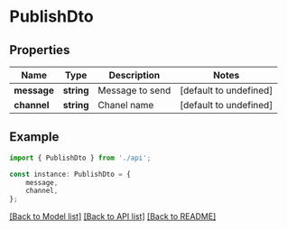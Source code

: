 # PublishDto


## Properties

Name | Type | Description | Notes
------------ | ------------- | ------------- | -------------
**message** | **string** | Message to send | [default to undefined]
**channel** | **string** | Chanel name | [default to undefined]

## Example

```typescript
import { PublishDto } from './api';

const instance: PublishDto = {
    message,
    channel,
};
```

[[Back to Model list]](../README.md#documentation-for-models) [[Back to API list]](../README.md#documentation-for-api-endpoints) [[Back to README]](../README.md)
